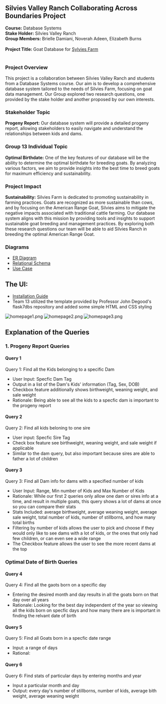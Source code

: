 ## Silvies Valley Ranch Collaborating Across Boundaries Project
<b>Course:</b> Database Systems <br>
<b>Stake Holder:</b> Silvies Valley Ranch <br>
<b>Group Members:</b> Brielle Damiani, Noverah Adeen, Elizabeth Burns <br>
<br>
<b>Project Title: </b> Goat Database for [Sylvies Farm](https://silvies.us/) <br>
<br>
### Project Overview
This project is a collaboration between Silvies Valley Ranch and students from a Database Systems course. Our aim is to develop a comprehensive database system tailored to the needs of Silvies Farm, focusing on goat data management. Our Group explored two research questions, one provided by the stake holder and another proposed by our own interests.
<br>
### Stakeholder Topic
<b>Progeny Report:</b> Our database system will provide a detailed progeny report, allowing stakeholders to easily navigate and understand the relationships between kids and dams.
<br>
### Group 13 Individual Topic
<b>Optimal Birthdate:</b> One of the key features of our database will be the ability to determine the optimal birthdate for breeding goats. By analyzing various factors, we aim to provide insights into the best time to breed goats for maximum efficiency and sustainability.
<br>
### Project Impact
<b>Sustainability:</b> Silvies Farm is dedicated to promoting sustainability in farming practices. Goats are recognized as more sustainable than cows, and by focusing on the American Range Goat, Silvies aims to mitigate the negative impacts associated with traditional cattle farming. Our database system aligns with this mission by providing tools and insights to support sustainable goat breeding and management practices. By exploring both these research questions our team will be able to aid Silvies Ranch in breeding the optimal American Range Goat.
<br>
### Diagrams
* [ER Diagram](https://github.com/TCNJ-degoodj/project-group13/blob/main/docs/ER_diagram.png)
* [Relational Schema](https://github.com/TCNJ-degoodj/project-group13/blob/main/docs/Relational_Schema.png)
* [Use Case](https://github.com/TCNJ-degoodj/project-group13/blob/main/docs/Usecase.png) 

## The UI:
* [Installation Guide](https://github.com/TCNJ-degoodj/project-group13/blob/main/docs/installation_guide.md)
* Team 13 utilized the template provided by Professor John Degood's flask7dbs repository and added some simple HTML and CSS styling <br>

![homepage1.png](https://github.com/TCNJ-degoodj/project-group13/blob/main/docs/UI/homepage.png)
![homepage2.png](https://github.com/TCNJ-degoodj/project-group13/blob/main/docs/UI/homepage2.png)
![homepage3.png](https://github.com/TCNJ-degoodj/project-group13/blob/main/docs/UI/homepage3.png)
<br>
## Explanation of the Queries
### 1. Progeny Report Queries 
#### Query 1
Query 1: Find all the Kids belonging to a specific Dam
- User Input: Specfic Dam Tag
- Output in a list of the Dam's Kids' information (Tag, Sex, DOB)
- Checkbox feature additionally shows birthweight, weaning weight, and sale weight
- Rationale: Being able to see all the kids to a specfic dam is important to the progeny report
#### Query 2
Query 2: Find all kids beloning to one sire
- User input: Specfic Sire Tag
- Check box feature see birthweight, weaning weight, and sale weight if applicable
- Similar to the dam query, but also important because sires are able to father a lot of children
#### Query 3
Query 3: Find all Dam info for dams with a specified number of kids
- User Input: Range, Min number of Kids and Max Number of Kids
- Rationale: While our first 2 queries only allow one dam or sires info at a time, and result in multiple goats, this query shows a lot of dams at once so you can compare their stats
- Stats Included: average birthweight, average weaning weight, average sale weight, total number of kids, number of stillborns, and how many total births
- Filtering by number of kids allows the user to pick and choose if they would only like to see dams with a lot of kids, or the ones that only had few children, or can even see a wide range
- The Checkbox feature allows the user to see the more recent dams at the top

### Optimal Date of Birth Queries
#### Query 4
Query 4: Find all the gaots born on a specific day
- Entering the desired month and day results in all the goats born on that day over all years
- Rationale: Looking for the best day independent of the year so viewing all the kids born on specfic days and how many there are is important in finding the relvant date of birth

#### Query 5
Query 5: Find all Goats born in a specfic date range
- Input: a range of days
- Rational: 

#### Query 6
Query 6: Find stats of particular days by entering months and year
- Input a particular month and day
- Output: every day's number of stillborns, number of kids, average bith weight, average weaning weight
